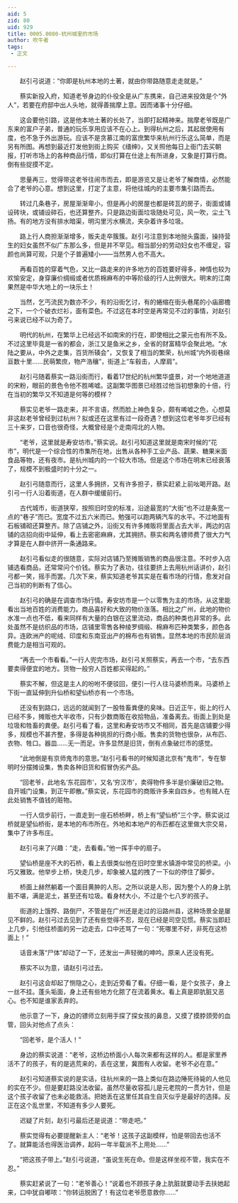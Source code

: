 ```yaml
---
aid: 5
zid: 80
uid: 929
title: 0005.0080-杭州城里的市场
author: 吹牛者
tags: 
 - 正文

---
```




　　赵引弓说道：“你即是杭州本地的土著，就由你带路随意走走就是。”

　　蔡实新投入府，知道老爷身边的仆役全是从广东携来，自己进来投效是个“外人”，若要在府邸中出人头地，就得善揣摩上意。因而诸事十分仔细。

　　这会要他引路，这是他本地土著的长处了，当即打起精神来。揣摩老爷既是广东来的富户子弟，普通的玩乐享用应该不在心上。到得杭州之后，其起居使用有度，也不急于外出游玩。应该不是贪慕江南的富庶繁华来杭州行乐这么简单，而是另有所图。再想到最近打发他到街上购买《缙绅》，又关照他每日上衙门去买朝报，打听市场上的各种商品行情，即似打算在仕途上有所进身，又象是打算行商。倒有些捉摸不定。

　　思量再三，觉得带这老爷往闹市而去，即是游览又是让老爷了解商情，必然能合了老爷的心意。想到这里，打定了主意，将他往城内的主要市集引路而去。

　　转过几条巷子，房屋渐渐卑小，但是再小的房屋也都是砖瓦的房子，街面或铺设砖块，或铺设碎石，也还算整齐。只是路边街面垃圾随处可见，风一吹，尘土飞扬。有的地方没有排水暗渠，明沟里污水横流，夹杂着许多垃圾。

　　路上行人商担渐渐增多，贩夫走卒簇簇。赵引弓注意到本地抛头露面，操持营生的妇女虽然不似广东那么多，但是并不罕见。相当部分的劳动妇女也不缠足，容颜也尚算可观，只是个子普遍矮小——当然男人也不高大。

　　再看百姓的穿着气色，又比一路走来的许多地方的百姓要好得多，神情也较为欢愉安定，身穿廉价绸缎或者优质棉麻布的中等阶级的行人比例很大。明末的江南果然是中华大地上的一块乐土！

　　当然，乞丐流民为数亦不少，有的沿街乞讨，有的蜷缩在街头巷尾的小庙廊檐之下，一个个破衣烂衫，面有菜色。不过这在本时空是再常见不过的事情，对赵引弓来说已经不以为奇了。

　　明代的杭州，在繁华上已经远不如南宋的行在，即使相比之蒙元也有所不及。不过这里毕竟是一省的都会，浙江又是鱼米之乡，全省的财富精华会聚此地。“水陆之要从，中外之走集，百货所辏会”，又恢复了相当的繁荣，杭州城“内外街巷绵亘数十里……民萌繁庶，物产浩穰”，街道上“车毂击，人摩肩”。

　　赵引弓随着蔡实一路沿街而行，看着17世纪的杭州繁华盛景，对一个地地道道的宋粉，眼前的景色令他不胜唏嘘。这副繁华图景已经胜过他当初想象的十倍，行在当初的繁华又不知道是何等的模样？

　　蔡实见老爷一路走来，并不言语，然而脸上神色复杂，颇有唏嘘之色，心想莫非这赵老爷曾经到过杭州？拟或还在这里有过一段奇遇？想到这位老爷年岁已经有三十来岁，口音也很奇怪，大概曾经是个走南闯北的人物。

　　“老爷，这里就是寿安坊市。”蔡实说。赵引弓知道这里就是南宋时候的“花市”，明代是一个综合性的市集所在地，出售从各种手工业产品、蔬果、糖果米面食品等物，还有夜市。是杭州城内的一个较大市场。但是这个市场在明末已经衰落了，规模不到极盛时的十分之一。

　　赵引弓随意而行，这里人多拥挤，又有许多担子，蔡实赶紧上前吆喝开路。赵引弓一行人沿着街道，在人群中缓缓前行。

　　古代城市，街道狭窄，按照旧时空的标准，沿途最宽的“大街”也不过是条宽一点的“巷子”而已。宽度不过五六米而已。勉强可以跑两辆汽车的水平。不过地面有石板铺砌还算整齐。除了店铺之外，沿街又有许多摊贩将里面占去大半，两边的店铺的店招向街中延伸，看上去密密麻麻，尤其拥挤。蔡实和两名镖师费了很大力气才算是在人群中挤开一条通路来。

　　赵引弓看似走的很随意，实际对店铺乃至摊贩销售的商品很注意。不时步入店铺选看商品，还常常问个价钱。蔡实为了表功，往往要挤上去用杭州话讲价，赵引弓都一笑，摇手而罢。几次下来，蔡实知道老爷其实是在看市场的行情，愈发对自己当初的判断有了信心。

　　赵引弓的确是在调查市场行情。寿安坊市是一个以零售为主的市场，从这里能看出当地百姓的消费能力。商品喜好和大致的物价涨落。相比之广州，此地的物价水准一点也不低，看来同样有大量的白银在这里流动，商品的种类也非常的多。此处虽然不是纺织品的市场，店铺里零售各种绫罗绸缎、棉麻布匹种类繁多，颜色各异。连欧洲产的呢绒、印度和东南亚出产的棉布也有销售。显然本地的市民阶层消费能力是相当可观的。

　　“再去一个市看看。”一行人兜完市场，赵引弓关照蔡实，再去一个市，“去东西要卖得便宜的地方。货物一般穷人百姓都买得起的。”

　　蔡实不解，但这是主人的吩咐不便驳回，便引一行人往马婆桥而来。马婆桥上下街一直延伸到升仙桥和望仙桥亦有一个市场。

　　还没有到路口，远远的就闻到了一股牲畜粪便的臭味。日近正午，街上的行人已经不多，摊贩也大半收市，只有少数商贩在收拾物品，准备离去。街面上到处是垃圾和牲畜的粪便。赵引弓看了看，这里和寿安坊市又不相同，首先是店铺要少得多，规模也不甚齐整，多得是各种挑担的行商小贩。售卖的货物也很杂，从布匹、衣物、牲口。器皿……无一而足。许多显然是旧货，倒有点象破烂市的感觉。

　　“此地倒是有京师鬼市的意思。”赵引弓看书的时候知道北京有“鬼市”，专在黎明时分摆摊设集，售卖各种旧货和假冒伪劣产品。

　　“回老爷，此地名‘东花园市’，又名‘穷汉市’，卖得物件多半是价廉破旧之物。自开城门设集，到正午即散。”蔡实说，东花园市的商贩许多来自四乡。也有贼人在此处销售不值钱的赃物。

　　一行人信步前行，一直走到一座石桥桥畔，桥上有“望仙桥”三个字。蔡实说过桥就是望仙桥街，是本地的布市所在。外地和本地产的布匹都在这里做大宗交易，集中了许多布庄。

　　赵引弓来了兴趣：“走，去看看。”他一挥手中的扇子。

　　望仙桥是座不大的石桥，看上去很类似他在旧时空里水镇游中常见的桥梁。小巧又雅致。他举步上桥，快走几步，却象被人猛的拽了一下似的停住了脚步。

　　桥面上赫然躺着一个面目黄肿的人形。之所以说是人形，因为整个人的身上肮脏不堪，满是泥土，甚至还有垃圾。看身材大小，不过是个七八岁的孩子。

　　街道的上饿殍、路倒尸，不管是在广州还是走过的沿路州县，这种场景全是屡见不鲜的。赵引弓过去见到了还有些觉得不忍，现在已经是司空见惯。蔡实当即赶上几步，引他往桥面的另一边走去，口中还骂了一句：“死哪里不好，非死在这桥面上！”

　　话音未落“尸体”却动了一下，还发出一声轻微的呻吟。原来人还没有死。

　　蔡实不以为意，请赵引弓过去。

　　赵引弓这会却起了恻隐之心，走到近旁看了看。仔细一看，是个女孩子，身上一丝不挂。蓬头垢面，身上还有些地方化脓了在流着黄水。看上真是即肮脏又恶心。也不知是谁家丢弃的。

　　他示意了一下，身边的镖师立刻用手探了探女孩的鼻息，又摸了摸脖颈旁的血管，回头对他点了点头：

　　“回老爷，是个活人！”

　　身边的蔡实说道：“老爷，这桥边桥面小人每次来都有这样的人。都是家里养活不了的孩子，有的是逃荒来的，丢在这里，冀图有人收留。老爷不必在意。”

　　赵引弓知道蔡实说的是实话，往杭州来的一路上类似在路边陲死待毙的人他见的实在不少。但是要赶路没法收留。虽然尽量收容孤儿是元老院的一贯方针，但是这个孩子收留了也未必能救活。把她丢在这里任其自生自灭似乎是最好的选择。反正在这个乱世里，不知道有多少人要死。

　　迟疑了片刻，赵引弓最后还是说道：“带走吧。”

　　蔡实觉得有必要提醒新主人：“老爷！这孩子这副模样，怕是带回去也活不了。就算能活也得医治调养，起码一年半载派不上用处……”

　　“把这孩子带上。”赵引弓说道，“虽说生死在命。但是这样坐视不管，我实在不忍。”

　　蔡实赶紧说了一句：“老爷善心！”说着也不顾孩子身上肮脏就要动手去扶她起来，口中犹自嘟哝：“你转运脱困了！有这位老爷愿意救你……”


